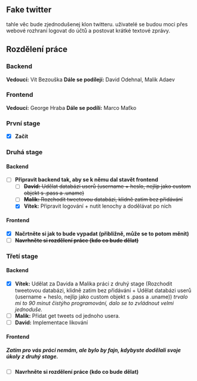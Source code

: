 ## Fake twitter

tahle věc bude zjednodušenej klon twitteru. uživatelé se budou moci přes webové rozhraní logovat do účtů a postovat krátké textové zprávy.

## Rozdělení práce

### Backend
**Vedoucí:** Vít Bezouška 
**Dále se podílejí:** David Odehnal, Malik Adaev
### Frontend
**Vedoucí:** George Hraba
**Dále se podílí:** Marco Maťko



### První stage
- [x] **Začít**

### Druhá stage
#### Backend
- [ ] **Připravit backend tak, aby se k němu dal stavět frontend**
	- [ ] ~~**David:** Udělat databázi userů (username + heslo, nejlíp jako custom objekt s .pass a .uname)~~
	- [ ] ~~**Malik:** Rozchodit tweetovou databázi, klidně zatim bez přidávání~~
	- [X] **Vítek:** Připravit logování + nutit lenochy a dodělávat po nich

#### Frontend
- [X] **Načrtněte si jak to bude vypadat (přibližně, může se to potom měnit)**
- [ ] ~~**Navrhněte si rozdělení práce (kdo co bude dělat)**~~

### Třetí stage
#### Backend
- [X] **Vítek:** Udělat za Davida a Malika práci z druhý stage (Rozchodit tweetovou databázi, klidně zatim bez přidávání + Udělat databázi userů (username + heslo, nejlíp jako custom objekt s .pass a .uname)) *trvalo mi to 90 minut čistýho programování, dalo se to zvládnout velmi jednoduše.*
- [ ] **Malik:** Přidat get tweets od jednoho usera.
- [ ] **David:** Implementace likování
#### Frontend
##### Zatim pro vás práci nemám, ale bylo by fajn, kdybyste dodělali svoje úkoly z druhý stage.
- [ ] **Navrhněte si rozdělení práce (kdo co bude dělat)**
